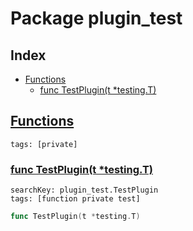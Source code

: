 # Package plugin_test

## Index

* [Functions](#func)
    * [func TestPlugin(t *testing.T)](#TestPlugin)


## <a id="func" href="#func">Functions</a>

```
tags: [private]
```

### <a id="TestPlugin" href="#TestPlugin">func TestPlugin(t *testing.T)</a>

```
searchKey: plugin_test.TestPlugin
tags: [function private test]
```

```Go
func TestPlugin(t *testing.T)
```

